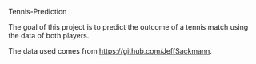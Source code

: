 Tennis-Prediction

The goal of this project is to predict the outcome of a tennis match using the data of both players.


The data used comes from https://github.com/JeffSackmann.
